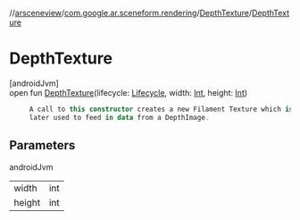 //[arsceneview](../../../index.md)/[com.google.ar.sceneform.rendering](../index.md)/[DepthTexture](index.md)/[DepthTexture](-depth-texture.md)

# DepthTexture

[androidJvm]\
open fun [DepthTexture](-depth-texture.md)(lifecycle: [Lifecycle](https://developer.android.com/reference/kotlin/androidx/lifecycle/Lifecycle.html), width: [Int](https://kotlinlang.org/api/latest/jvm/stdlib/kotlin/-int/index.html), height: [Int](https://kotlinlang.org/api/latest/jvm/stdlib/kotlin/-int/index.html))

```kotlin
     A call to this constructor creates a new Filament Texture which is
     later used to feed in data from a DepthImage.

```

## Parameters

androidJvm

| | |
|---|---|
| width | int |
| height | int |
